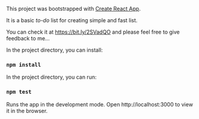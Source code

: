 This project was bootstrapped with [Create React App](https://github.com/facebook/create-react-app).

It is a basic <em>to-do</em> list for creating simple and fast list.

You can check it at https://bit.ly/2SVadQO and please feel free to give feedback to me...

In the project directory, you can install:
### `npm install`

In the project directory, you can run:
### `npm test`

Runs the app in the development mode.
Open http://localhost:3000 to view it in the browser.
